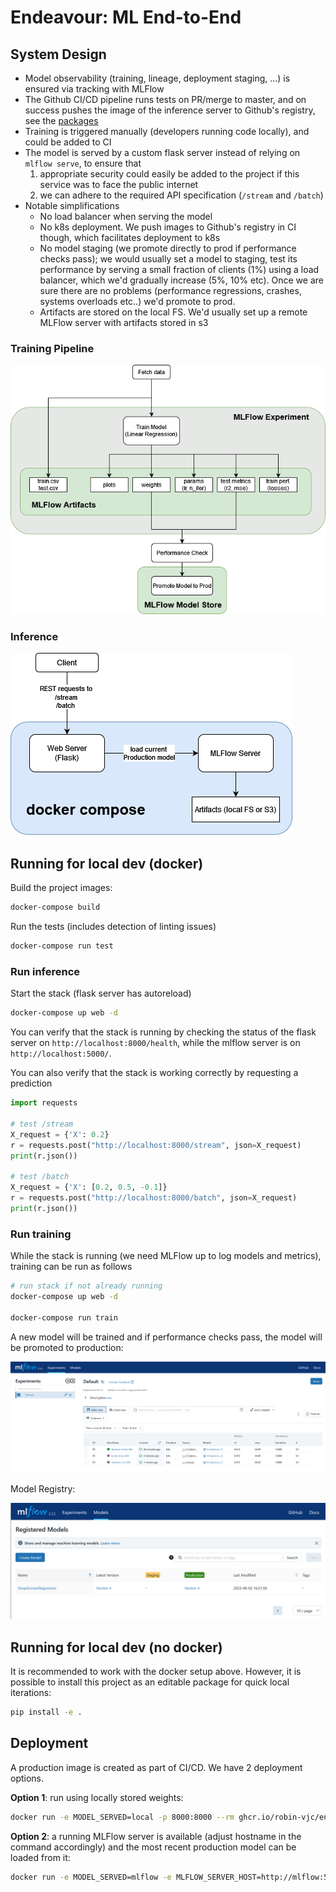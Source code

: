 # Endeavour: ML End-to-End

## System Design

* Model observability (training, lineage, deployment staging, ...) is ensured via tracking with MLFlow
* The Github CI/CD pipeline runs tests on PR/merge to master, and on success pushes the image of the inference server to Github's registry, see the [packages](https://github.com/robin-vjc/ml_e2e/pkgs/container/endeavour_e2e_ml) 
* Training is triggered manually (developers running code locally), and could be added to CI
* The model is served by a custom flask server instead of relying on `mlflow serve`, to ensure that
  1. appropriate security could easily be added to the project if this service was to face the public internet
  2. we can adhere to the required API specification (`/stream` and `/batch`)
* Notable simplifications
  * No load balancer when serving the model
  * No k8s deployment. We push images to Github's registry in CI though, which facilitates deployment to k8s
  * No model staging (we promote directly to prod if performance checks pass); we would usually set a model to staging, test its performance by serving a small fraction of clients (1%) using a load balancer, which we'd gradually increase (5%, 10% etc). Once we are sure there are no problems (performance regressions, crashes, systems overloads etc..) we'd promote to prod.
  * Artifacts are stored on the local FS. We'd usually set up a remote MLFlow server with artifacts stored in s3


### Training Pipeline
![training_pipeline.png](docs/img/training_pipeline.png)

### Inference
![inference.png](docs/img/inference.png)


## Running for local dev (docker)

Build the project images:
```bash
docker-compose build
```

Run the tests (includes detection of linting issues)
```bash
docker-compose run test
```

### Run inference
Start the stack (flask server has autoreload)
```bash
docker-compose up web -d
```
You can verify that the stack is running by checking the status of the flask server on `http://localhost:8000/health`, 
while the mlflow server is on `http://localhost:5000/`.

You can also verify that the stack is working correctly by requesting a prediction
```python
import requests

# test /stream
X_request = {'X': 0.2}
r = requests.post("http://localhost:8000/stream", json=X_request)
print(r.json())

# test /batch
X_request = {'X': [0.2, 0.5, -0.1]}
r = requests.post("http://localhost:8000/batch", json=X_request)
print(r.json())
```

### Run training
While the stack is running (we need MLFlow up to log models and metrics), training can be run as follows
```bash
# run stack if not already running
docker-compose up web -d

docker-compose run train
```
A new model will be trained and if performance checks pass, the model will be promoted to production:

![mlflow_ui.png](docs/img/mlflow_ui.png)

Model Registry:

![mlflow_model_registry.png](docs/img/mlflow_model_registry.png)


## Running for local dev (no docker)

It is recommended to work with the docker setup above. However, it is possible to install this project as an editable 
package for quick local iterations:
```bash
pip install -e .
```

## Deployment

A production image is created as part of CI/CD. We have 2 deployment options.

**Option 1**: run using locally stored weights:
```bash
docker run -e MODEL_SERVED=local -p 8000:8000 --rm ghcr.io/robin-vjc/endeavour_e2e_ml:latest
```

**Option 2**: a running MLFlow server is available (adjust hostname in the command accordingly) and the most recent production model can be loaded from it:
```bash
docker run -e MODEL_SERVED=mlflow -e MLFLOW_SERVER_HOST=http://mlflow:5000 --network=ml_e2e_ml_e2e -p 8000:8000 --rm ghcr.io/robin-vjc/endeavour_e2e_ml:latest
```

